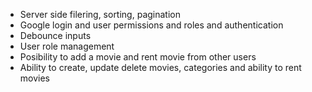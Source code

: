 - Server side filering, sorting, pagination
- Google login and user permissions and roles and authentication
- Debounce inputs
- User role management
- Posibility to add a movie and rent movie from other users
- Ability to create, update delete movies, categories and ability to rent movies
